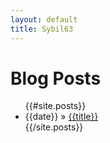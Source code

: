 ```yaml
---
layout: default
title: Sybil63
---
```


<div id="home">
  <h1>Blog Posts</h1>
  <ul class="posts">
    {{#site.posts}}
      <li><span>{{date}}</span> &raquo; <a href="{{url}}">{{title}}</a></li>
    {{/site.posts}}
  </ul>
</div>
